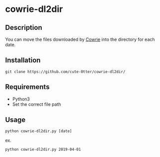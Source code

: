# cowrie-dl2dir

## Description
You can move the files downloaded by [Cowrie](https://github.com/cowrie/cowrie) into the directory for each date.

## Installation
```
git clone https://github.com/cute-0tter/cowrie-dl2dir/
```

## Requirements
- Python3
- Set the correct file path

## Usage
```
python cowrie-dl2dir.py [date]
```

ex.
```
python cowrie-dl2dir.py 2019-04-01
```
